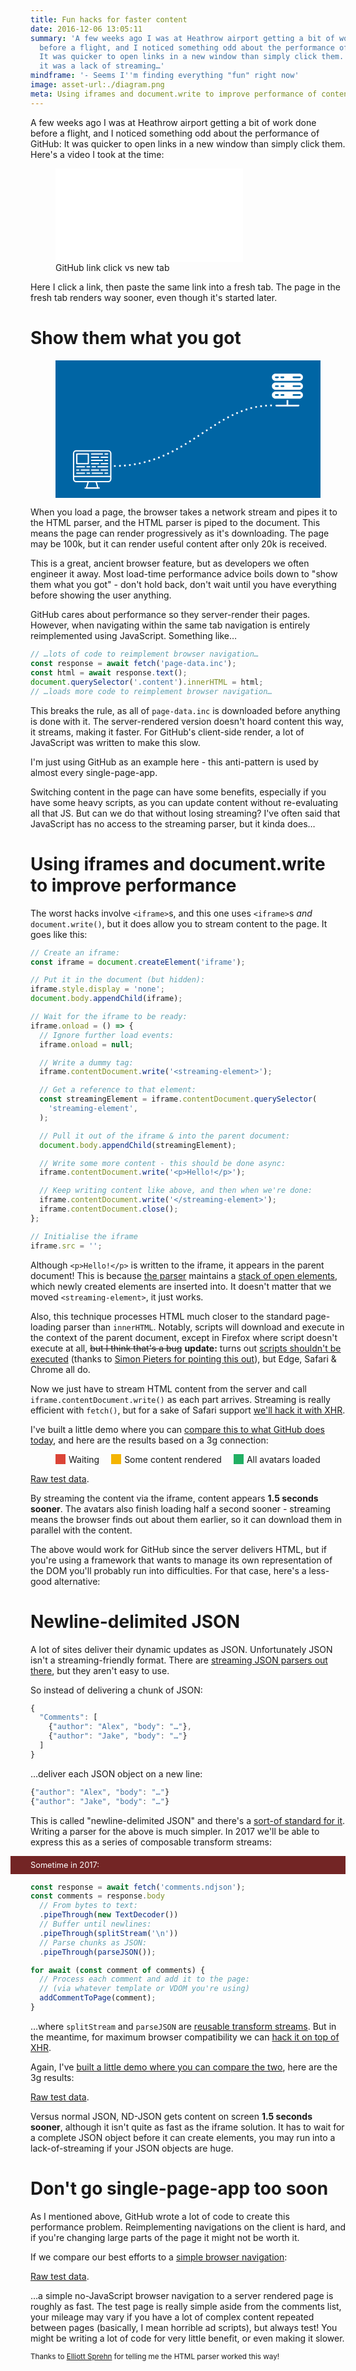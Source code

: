```yaml
---
title: Fun hacks for faster content
date: 2016-12-06 13:05:11
summary: 'A few weeks ago I was at Heathrow airport getting a bit of work done
  before a flight, and I noticed something odd about the performance of GitHub:
  It was quicker to open links in a new window than simply click them. Turns out
  it was a lack of streaming…'
mindframe: '- Seems I''m finding everything "fun" right now'
image: asset-url:./diagram.png
meta: Using iframes and document.write to improve performance of content loading.
---
```


A few weeks ago I was at Heathrow airport getting a bit of work done before a flight, and I noticed something odd about the performance of GitHub: It was quicker to open links in a new window than simply click them. Here's a video I took at the time:

<figure class="full-figure">
<div class="video"><iframe src="//www.youtube.com/embed/4zG0AZRZD6Q?rel=0&amp;html5=1" frameborder="0" allowfullscreen></iframe></div>
<figcaption>GitHub link click vs new tab</figcaption>
</figure>

Here I click a link, then paste the same link into a fresh tab. The page in the fresh tab renders way sooner, even though it's started later.

# Show them what you got

<style>
  @keyframes connection-line {
    to {
      stroke-dashoffset: 36;
    }
  }

  .animate-diagram .connection-path {
    animation: connection-line 0.5s linear infinite;
  }

  @keyframes page-reveal {
    from {
      transform: translateY(252.70296px) scaleY(0) translateY(-252.70296px);
      animation-timing-function: steps(5);
    }
    50% {
      transform: translateY(252.70296px) scaleY(1) translateY(-252.70296px);
    }
  }

  .animate-diagram .page-loading path {
    animation: page-reveal 4s linear infinite;
  }

  @keyframes page-img-appear {
    from {
      opacity: 0;
      animation-timing-function: steps(1);
    }
    40% {
      opacity: 1;
    }
  }

  .animate-diagram .page-img {
    animation: page-img-appear 4s linear infinite;
  }
</style>

<figure class="full-figure connection-diagram blueprint" style="background-color: #0065a4">
<svg viewBox="0 0 1920 1000">
  <g fill="#fff">
    <path d="M1594 148.6h173c14.5 0 26-11.4 26-26 0-14.5-11.5-26-26-26h-173c-14.5 0-26 11.5-26 26 0 14.6 11.5 26 26 26zm130-32h46.7c3 0 6.2 3 6.2 6s-3.2 6-6.3 6H1724c-3 0-6-3-6-6s3-6 6-6zm-88 0h15.4c3 0 6.2 3 6.2 6s-3 6-6.2 6H1636c-3 0-6-3-6-6s3-6 6-6zm-39.6 0h15.3c3 0 6 3 6 6s-3 6-6 6h-15.3c-3 0-6.2-3-6.2-6s2.3-6 6.2-6zM1767 225h-173c-14.5 0-26 11.6-26 26 0 14.7 11.5 26 26 26h173c14.5 0 26-11.3 26-26 0-14.4-11.5-26-26-26zm-155.3 32.2h-15.3c-3 0-6.2-3-6.2-6s3-6.2 6.2-6.2h15.3c3 0 6 3 6 6 0 3.2-3 6.2-6 6.2zm40.5 0H1637c-3.2 0-6.2-3-6.2-6s3-6.2 6-6.2h15.4c3 0 6 3 6 6 0 3.2-3 6.2-6 6.2zm118.5 0H1724c-3 0-6-3-6-6s3-6.2 6-6.2h46.7c3 0 6.2 3 6.2 6 0 3.2-3.2 6.2-6.3 6.2zM1767 161h-173c-14.5 0-26 11.3-26 26 0 14.4 11.5 26 26 26h173c14.5 0 26-11.6 26-26 0-14.7-11.5-26-26-26zm-155.3 32h-15.3c-3 0-6.2-3-6.2-6 0-3.2 3-6.2 6.2-6.2h15.3c3 0 6 3 6 6 0 4-3 6.2-6 6.2zm40.5 0H1637c-3.2 0-6.2-3-6.2-6 0-3.2 3-6.2 6-6.2h15.4c3 0 6 3 6 6 0 4-3 6.2-6 6.2zm118.5 0H1724c-3 0-6-3-6-6 0-3.2 3-6.2 6-6.2h46.7c3 0 6.2 3 6.2 6 0 4-3.2 6.2-6.3 6.2zM1761.6 321.5h-75v-33.7h-12.2v33.7h-75c-3 0-6 3-6 6 0 3.2 3 6.2 6 6.2h161.4c3 0 6-3 6-6 1-3.2-2.2-6.2-5.2-6.2z"/>
  </g>
  <path class="connection-path" d="M423.7 765.3c538.6-.7 725.8-446.7 1153.7-438.5" fill="none" stroke="#fff" stroke-width="12.1" stroke-dasharray="12.1 24.2"/>
  <g transform="matrix(.68416 0 0 .68416 -214.763 495.975)">
    <path class="page-img" fill="none" stroke="#fff" stroke-width="13.58414" stroke-linecap="round" stroke-linejoin="round" d="M661.7 266.5H539.5v102h122.2z"/>
    <clipPath class="page-loading" id="a">
      <path fill="#fff" d="M518.8 252.7H883v235H519z"/>
    </clipPath>
    <g clip-path="url(#a)" class="page-text" fill="none" stroke="#fff" stroke-width="13.6" stroke-linecap="round" stroke-linejoin="round">
      <path d="M695.7 300.5h74.7M797.6 300.5h68M695.7 334.4H811M838.3 334.4h27.2M695.7 266.5H811M838.3 266.5h27.2M695.7 436.3h74.7M797.6 436.3h68M695.7 368.4h74.7M797.6 368.4h68M702.5 402.4h34M763.6 402.4h102M539.5 402.4H621M648 402.4h27.3M702.5 470.3H811M838.3 470.3h27.2M539.5 470.3H621M648 470.3h27.3M539.5 436.3h20.3M587 436.3h81.5"/>
    </g>
    <path d="M899.4 504.2h-394V259.7c0-15 12.3-27 27.3-27h339.6c15 0 27 12 27 27v244.5zM872.3 558.6H532.7c-15 0-27.2-12.2-27.2-27.2v-27.2h394v27.2c0 15-12.2 27.2-27.2 27.2z" fill="none" stroke="#fff" stroke-width="13.6" stroke-linecap="round" stroke-linejoin="round"/>
    <path fill="none" stroke="#fff" stroke-width="13.58414" stroke-linecap="round" stroke-linejoin="round" d="M641.3 626.5l20.4-68h81.5l20.4 68z"/>
    <path d="M777.2 626.5H627.8" fill="none" stroke="#fff" stroke-width="13.6" stroke-linecap="round" stroke-linejoin="round"/>
  </g>
</svg>
</figure>

<script>
  (function() {
    var diagram = document.querySelector('.connection-diagram');

    if (window.IntersectionObserver) {
      var observer = new IntersectionObserver(function(changes) {
        changes.forEach(function(change) {
          if (change.intersectionRatio) {
            diagram.classList.add('animate-diagram');
            return;
          }
          diagram.classList.remove('animate-diagram');
        });
      }, {});

      observer.observe(diagram);
    }
    else {
      diagram.classList += ' animate-diagram';
    }
  }())
</script>

When you load a page, the browser takes a network stream and pipes it to the HTML parser, and the HTML parser is piped to the document. This means the page can render progressively as it's downloading. The page may be 100k, but it can render useful content after only 20k is received.

This is a great, ancient browser feature, but as developers we often engineer it away. Most load-time performance advice boils down to "show them what you got" - don't hold back, don't wait until you have everything before showing the user anything.

GitHub cares about performance so they server-render their pages. However, when navigating within the same tab navigation is entirely reimplemented using JavaScript. Something like…

```js
// …lots of code to reimplement browser navigation…
const response = await fetch('page-data.inc');
const html = await response.text();
document.querySelector('.content').innerHTML = html;
// …loads more code to reimplement browser navigation…
```

This breaks the rule, as all of `page-data.inc` is downloaded before anything is done with it. The server-rendered version doesn't hoard content this way, it streams, making it faster. For GitHub's client-side render, a lot of JavaScript was written to make this slow.

I'm just using GitHub as an example here - this anti-pattern is used by almost every single-page-app.

Switching content in the page can have some benefits, especially if you have some heavy scripts, as you can update content without re-evaluating all that JS. But can we do that without losing streaming? I've often said that JavaScript has no access to the streaming parser, but it kinda does…

# Using iframes and document.write to improve performance

The worst hacks involve `<iframe>`s, and this one uses `<iframe>`s _and_ `document.write()`, but it does allow you to stream content to the page. It goes like this:

```js
// Create an iframe:
const iframe = document.createElement('iframe');

// Put it in the document (but hidden):
iframe.style.display = 'none';
document.body.appendChild(iframe);

// Wait for the iframe to be ready:
iframe.onload = () => {
  // Ignore further load events:
  iframe.onload = null;

  // Write a dummy tag:
  iframe.contentDocument.write('<streaming-element>');

  // Get a reference to that element:
  const streamingElement = iframe.contentDocument.querySelector(
    'streaming-element',
  );

  // Pull it out of the iframe & into the parent document:
  document.body.appendChild(streamingElement);

  // Write some more content - this should be done async:
  iframe.contentDocument.write('<p>Hello!</p>');

  // Keep writing content like above, and then when we're done:
  iframe.contentDocument.write('</streaming-element>');
  iframe.contentDocument.close();
};

// Initialise the iframe
iframe.src = '';
```

Although `<p>Hello!</p>` is written to the iframe, it appears in the parent document! This is because [the parser](https://html.spec.whatwg.org/multipage/syntax.html#parsing) maintains a [stack of open elements](https://html.spec.whatwg.org/multipage/syntax.html#stack-of-open-elements), which newly created elements are inserted into. It doesn't matter that we moved `<streaming-element>`, it just works.

Also, this technique processes HTML much closer to the standard page-loading parser than `innerHTML`. Notably, scripts will download and execute in the context of the parent document, except in Firefox where script doesn't execute at all, <del>but I think that's a bug</del> **update:** turns out [scripts shouldn't be executed](https://html.spec.whatwg.org/multipage/syntax.html#scripts-that-modify-the-page-as-it-is-being-parsed) (thanks to [Simon Pieters for pointing this out](https://twitter.com/zcorpan/status/806150847184928768)), but Edge, Safari & Chrome all do.

Now we just have to stream HTML content from the server and call `iframe.contentDocument.write()` as each part arrives. Streaming is really efficient with `fetch()`, but for a sake of Safari support [we'll hack it with XHR](https://github.com/jakearchibald/streaming-html/blob/master/streaming-iframe.js).

I've built a little demo where you can [compare this to what GitHub does today](https://jakearchibald.github.io/streaming-html/), and here are the results based on a 3g connection:

<style>
  .timing-graph .scale {
    position: relative;
    height: 33px;
    border-bottom: 1px solid rgba(0, 0, 0, 0.5);
  }
  .timing-graph .scale::after {
    content: '';
    top: 100%;
    height: 1px;
    background: linear-gradient(to right, rgba(0,0,0,0.5), rgba(0,0,0,0));
    left: 100%;
    position: absolute;
  }
  .timing-graph .scale > div {
    position: absolute;
    bottom: 0;
    left: 0;
  }
  .timing-graph .scale > div::after {
    display: block;
    content: '';
    width: 1px;
    height: 10px;
    background: #000;
  }
  .timing-graph .scale > div:last-child::after {
    margin-left: -1px;
  }
  .timing-graph .scale .label {
    position: absolute;
    left: 0;
    top: -27px;
    transform: translateX(-50%);
  }
  .timing-graph .result {
    height: 2.4rem;
    position: relative;
    display: flex;
    margin: 6px 0;
    color: #fff;
  }
  .timing-graph .result .title {
    position: absolute;
    top: 0;
    left: 0;
    bottom: 0;
    right: 0;
    display: flex;
    align-items: center;
    font: normal 1.2rem/1 sans-serif;
    margin: 0 10px;
    text-shadow: 0 1.3px 1.4px rgba(0,0,0,0.6);
  }

  .timing-graph .results {
    margin: 0;
    padding: 0;
  }

  .timing-graph .result .white-time,
  .timing-graph .result .shell-time {
    height: 100%;
  }

  .timing-graph .result,
  .results-key .content::before {
    background: #21AF63;
  }

  .timing-graph .result .white-time,
  .results-key .nothing::before {
    background: #DB4437;
  }

  .timing-graph .result .shell-time,
  .results-key .header::before {
    background: #F4B401;
  }

  .timing-graph .result::after {
    content: '';
    position: absolute;
    left: 85%;
    top: 0;
    bottom: 0;
    background: linear-gradient(to right, #21AF63, #fff);
  }

  .timing-graph .non-visual {
    position: absolute;
    width: 0;
    height: 0;
    opacity: 0;
    overflow: hidden;
  }

  .results-key {
    display: flex;
    flex-flow: row wrap;
    justify-content: center;
  }

  .results-key > div {
    display: flex;
    align-items: center;
    margin: 0 0.6rem;
  }

  .results-key > div::before {
    content: '';
    display: block;
    width: 1rem;
    height: 1rem;
    margin-right: 0.3rem;
  }

  .timing-graph .scale::after,
  .timing-graph .result::after {
    right: -20px;
    right: -20px;
  }

  @media (min-width: 530px) {
    .timing-graph .scale::after,
    .timing-graph .result::after {
      right: -32px;
      right: -32px;
    }
  }
</style>

<div class="results-key" aria-hidden="true">
  <div class="nothing">Waiting</div>
  <div class="header">Some content rendered</div>
  <div class="content">All avatars loaded</div>
</div>
<div class="results-streaming-iframe"></div>

<script>
  function TimingGraph(size, majorTick, minorTick) {
    this.container = document.createElement('div');
    this.container.className = 'timing-graph';
    this.container.innerHTML = '<div class="scale" aria-hidden="true"></div><ul class="results"></ul>';
    this.size = size;
    this.results = this.container.querySelector('.results');

    var scale = this.container.querySelector('.scale');

    for (var i = 0; i <= size; i += minorTick) {
      var el = document.createElement('div');

      if (!(i % majorTick)) {
        el.innerHTML = '<div class="label">' + (i/1000) + 's' + '</div>';
        el.classList.add('major');
      }

      el.style.left = (i/size) * 100 + '%';
      scale.appendChild(el);
    }
  }

  TimingGraph.prototype.addResult = function(title, shellTime, contentTime) {
    var result = document.createElement('li');
    result.className = 'result';
    result.innerHTML =
      '<span class="white-time"></span>' +
      '<span class="shell-time"></span>' +
      '<span class="title"></span>';

    var titleEl = result.querySelector('.title');
    var whiteTimeEl = result.querySelector('.white-time');
    var shellTimeEl = result.querySelector('.shell-time');

    titleEl.innerHTML = title + '<span class="non-visual">: ' + (shellTime / 1000) + ' seconds until some content rendered, ' + (contentTime / 1000) + ' seconds until all avatars have loaded</span>';
    whiteTimeEl.style.width = (shellTime/this.size) * 100 + '%';
    shellTimeEl.style.width = ((contentTime - shellTime)/this.size) * 100 + '%';

    this.results.appendChild(result);
  };

  (function() {
    var graph = new TimingGraph(3500, 1000, 500);
    document.querySelector('.results-streaming-iframe').appendChild(graph.container);
    graph.addResult('XHR + innerHTML', 2000, 3200);
    graph.addResult('Streaming iframe hack', 500, 2500);
  }());
</script>

[Raw test data](https://www.webpagetest.org/video/compare.php?tests=161206_N2_FJG-r,161206_JP_FPV-r:5-c:0).

By streaming the content via the iframe, content appears **1.5 seconds sooner**. The avatars also finish loading half a second sooner - streaming means the browser finds out about them earlier, so it can download them in parallel with the content.

The above would work for GitHub since the server delivers HTML, but if you're using a framework that wants to manage its own representation of the DOM you'll probably run into difficulties. For that case, here's a less-good alternative:

# Newline-delimited JSON

A lot of sites deliver their dynamic updates as JSON. Unfortunately JSON isn't a streaming-friendly format. There are [streaming JSON parsers out there](https://github.com/creationix/jsonparse), but they aren't easy to use.

So instead of delivering a chunk of JSON:

```js
{
  "Comments": [
    {"author": "Alex", "body": "…"},
    {"author": "Jake", "body": "…"}
  ]
}
```

…deliver each JSON object on a new line:

```js
{"author": "Alex", "body": "…"}
{"author": "Jake", "body": "…"}
```

This is called "newline-delimited JSON" and there's a [sort-of standard for it](http://specs.okfnlabs.org/ndjson/). Writing a parser for the above is much simpler. In 2017 we'll be able to express this as a series of composable transform streams:

<style>
  .hypothetical-code {
    background: #732525;
    color: #fff;
    font-size: 0.8rem;

    margin: 1em -20px 0;
    padding: 7px 20px;
  }

  @media screen and (min-width: 530px) {
    .hypothetical-code {
      margin-left: -32px;
      margin-right: 0;
      padding-left: 32px;
      padding-right: 0;
    }
  }

  .hypothetical-code + .codehilite {
    margin-top: 0;
  }
</style>

<p class="hypothetical-code">Sometime in 2017:</p>

```js
const response = await fetch('comments.ndjson');
const comments = response.body
  // From bytes to text:
  .pipeThrough(new TextDecoder())
  // Buffer until newlines:
  .pipeThrough(splitStream('\n'))
  // Parse chunks as JSON:
  .pipeThrough(parseJSON());

for await (const comment of comments) {
  // Process each comment and add it to the page:
  // (via whatever template or VDOM you're using)
  addCommentToPage(comment);
}
```

…where `splitStream` and `parseJSON` are [reusable transform streams](https://gist.github.com/jakearchibald/c2052ef298459355963b8cfb79c71d1c). But in the meantime, for maximum browser compatibility we can [hack it on top of XHR](https://github.com/jakearchibald/streaming-html/blob/master/xhr-ndjson.js).

Again, I've [built a little demo where you can compare the two](https://jakearchibald.github.io/streaming-html/), here are the 3g results:

<div class="results-ndjson"></div>

<script>
  (function() {
    var graph = new TimingGraph(3500, 1000, 500);
    document.querySelector('.results-ndjson').appendChild(graph.container);
    graph.addResult('XHR + innerHTML', 2000, 3200);
    graph.addResult('Streaming iframe hack', 500, 2500);
    graph.addResult('XHR + JSON', 2100, 3200);
    graph.addResult('XHR + ND-JSON', 600, 2500);
  }());
</script>

[Raw test data](https://www.webpagetest.org/video/compare.php?tests=161206_X9_FNG-r,161206_V7_FPJ-r:1-c:0).

Versus normal JSON, ND-JSON gets content on screen **1.5 seconds sooner**, although it isn't quite as fast as the iframe solution. It has to wait for a complete JSON object before it can create elements, you may run into a lack-of-streaming if your JSON objects are huge.

# Don't go single-page-app too soon

As I mentioned above, GitHub wrote a lot of code to create this performance problem. Reimplementing navigations on the client is hard, and if you're changing large parts of the page it might not be worth it.

If we compare our best efforts to a [simple browser navigation](https://jakearchibald.github.io/streaming-html/):

<div class="results-navigation"></div>

<script>
  (function() {
    var graph = new TimingGraph(3500, 1000, 500);
    document.querySelector('.results-navigation').appendChild(graph.container);
    graph.addResult('Streaming iframe hack', 500, 2500);
    graph.addResult('XHR + ND-JSON', 600, 2500);
    graph.addResult('Normal server render', 600, 2500);
  }());
</script>

[Raw test data](https://www.webpagetest.org/video/compare.php?tests=161206_JP_FPV-r,161206_V7_FPJ-r,161206_8Y_FN3-r:8-c:0).

…a simple no-JavaScript browser navigation to a server rendered page is roughly as fast. The test page is really simple aside from the comments list, your mileage may vary if you have a lot of complex content repeated between pages (basically, I mean horrible ad scripts), but always test! You might be writing a lot of code for very little benefit, or even making it slower.

<small>Thanks to [Elliott Sprehn](https://twitter.com/ElliottZ?s=09) for telling me the HTML parser worked this way!</small>
